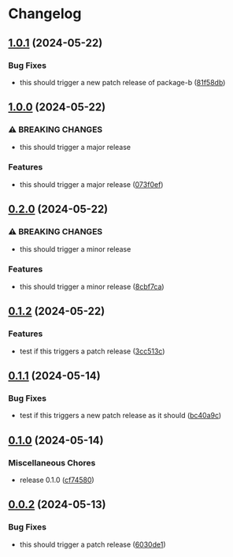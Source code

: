 # Changelog

## [1.0.1](https://github.com/jariikonen/release-please-test/compare/package-b-v1.0.0...package-b-v1.0.1) (2024-05-22)


### Bug Fixes

* this should trigger a new patch release of package-b ([81f58db](https://github.com/jariikonen/release-please-test/commit/81f58db3cbf427000e00a55e762d9b0e16a15875))

## [1.0.0](https://github.com/jariikonen/release-please-test/compare/package-b-v0.2.0...package-b-v1.0.0) (2024-05-22)


### ⚠ BREAKING CHANGES

* this should trigger a major release

### Features

* this should trigger a major release ([073f0ef](https://github.com/jariikonen/release-please-test/commit/073f0ef2481137f01613249b641e79ef3ef5fd24))

## [0.2.0](https://github.com/jariikonen/release-please-test/compare/package-b-v0.1.2...package-b-v0.2.0) (2024-05-22)


### ⚠ BREAKING CHANGES

* this should trigger a minor release

### Features

* this should trigger a minor release ([8cbf7ca](https://github.com/jariikonen/release-please-test/commit/8cbf7ca18eaea1089cadc29572993e59322b2a72))

## [0.1.2](https://github.com/jariikonen/release-please-test/compare/package-b-v0.1.1...package-b-v0.1.2) (2024-05-22)


### Features

* test if this triggers a patch release ([3cc513c](https://github.com/jariikonen/release-please-test/commit/3cc513c33093db49e001f994a1a2af87789d5a42))

## [0.1.1](https://github.com/jariikonen/release-please-test/compare/package-b-v0.1.0...package-b-v0.1.1) (2024-05-14)


### Bug Fixes

* test if this triggers a new patch release as it should ([bc40a9c](https://github.com/jariikonen/release-please-test/commit/bc40a9c19b90997f767724209e25e4911d79ddbc))

## [0.1.0](https://github.com/jariikonen/release-please-test/compare/package-b-v0.0.2...package-b-v0.1.0) (2024-05-14)


### Miscellaneous Chores

* release 0.1.0 ([cf74580](https://github.com/jariikonen/release-please-test/commit/cf7458098d5fe9b2cf70ff7ff3bf2aca4c60bb74))

## [0.0.2](https://github.com/jariikonen/release-please-test/compare/package-b-v0.0.1...package-b-v0.0.2) (2024-05-13)


### Bug Fixes

* this should trigger a patch release ([6030de1](https://github.com/jariikonen/release-please-test/commit/6030de1149b20f132775ac19204babf84b525fc8))
